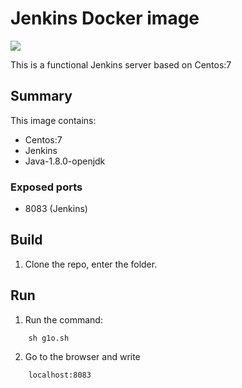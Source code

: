 # Jenkins Docker image
<img src="http://jenkins-ci.org/sites/default/files/jenkins_logo.png"/>

This is a functional Jenkins server based on Centos:7

Summary
-------

This image contains:
* Centos:7
* Jenkins
* Java-1.8.0-openjdk

### Exposed ports

* 8083 (Jenkins)

Build
-----
  1. Clone the repo, enter the folder.

Run
---
  1. Run the command:
```
    sh g1o.sh
```
  2. Go to the browser and write 
```
    localhost:8083
```
